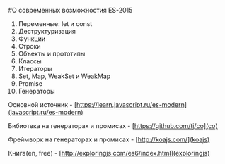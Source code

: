 #О современных возможностия ES-2015

1. Переменные: let и const
2. Деструктуризация
3. Функции
4. Строки
5. Объекты и прототипы
6. Классы
7. Итераторы
8. Set, Map, WeakSet и WeakMap
9. Promise
10. Генераторы

Основной источник - [https://learn.javascript.ru/es-modern](javascript.ru/es-modern)

Бибиотека на генераторах и промисах - [https://github.com/tj/co](co)

Фреймворк на генераторах и промисах - [http://koajs.com/](koajs)

Книга(en, free) - [http://exploringjs.com/es6/index.html](exploringjs)

